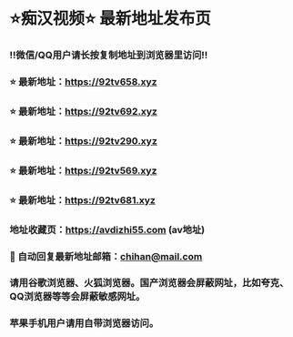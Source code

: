 # ⭐️痴汉视频⭐️ 最新地址发布页

### ‼️微信/QQ用户请长按复制地址到浏览器里访问‼️

### ⭐️ 最新地址：https://92tv658.xyz

### ⭐️ 最新地址：https://92tv692.xyz

### ⭐️ 最新地址：https://92tv290.xyz

### ⭐️ 最新地址：https://92tv569.xyz

### ⭐️ 最新地址：https://92tv681.xyz



### 地址收藏页：https://avdizhi55.com (av地址)
### 📧 自动回复最新地址邮箱：chihan@mail.com
### 请用谷歌浏览器、火狐浏览器。国产浏览器会屏蔽网址，比如夸克、QQ浏览器等等会屏蔽敏感网址。
### 苹果手机用户请用自带浏览器访问。

